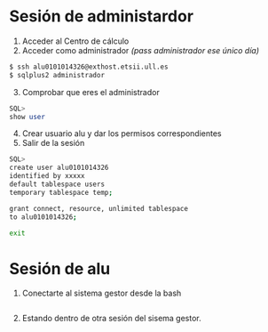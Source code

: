 # Sesión de administardor
1) Acceder al Centro de cálculo
2) Acceder como administrador *(pass administrador ese único día)*
 
```bash
$ ssh alu0101014326@exthost.etsii.ull.es
$ sqlplus2 administrador 
```
3) Comprobar que eres el administrador
```sql
SQL> 
show user
```
4) Crear usuario alu y dar los permisos correspondientes
5) Salir de la sesión
```bash
SQL> 
create user alu0101014326 
identified by xxxxx
default tablespace users
temporary tablespace temp;

grant connect, resource, unlimited tablespace
to alu0101014326; 

exit
```

# Sesión de alu 
1) Conectarte al sistema gestor desde la bash
```

```
2) Estando dentro de otra sesión del sisema gestor.
```
```
